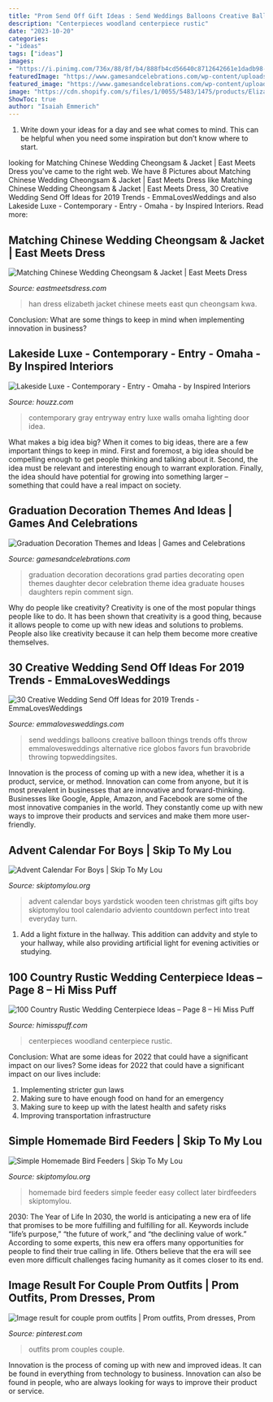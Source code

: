 ```yaml
---
title: "Prom Send Off Gift Ideas : Send Weddings Balloons Creative Balloon Things Trends Offs Throw Emmalovesweddings Alternative Rice Globos Favors Fun Bravobride Throwing Topweddingsites"
description: "Centerpieces woodland centerpiece rustic"
date: "2023-10-20"
categories:
- "ideas"
tags: ["ideas"]
images:
- "https://i.pinimg.com/736x/88/8f/b4/888fb4cd56640c8712642661e1dadb98--prom-outfits-couples.jpg"
featuredImage: "https://www.gamesandcelebrations.com/wp-content/uploads/2017/03/Graduation-Decorations-1024x768.jpg"
featured_image: "https://www.gamesandcelebrations.com/wp-content/uploads/2017/03/Graduation-Decorations-1024x768.jpg"
image: "https://cdn.shopify.com/s/files/1/0055/5483/1475/products/Elizabeth-qun-kwa-han-changshan-east-meets-dress-cheongsam-changshan_1200x1200.jpg?v=1578116520"
ShowToc: true
author: "Isaiah Emmerich"
---
```



1. Write down your ideas for a day and see what comes to mind. This can be helpful when you need some inspiration but don’t know where to start.

	

		
looking for Matching Chinese Wedding Cheongsam &amp; Jacket | East Meets Dress you've came to the right web. We have 8 Pictures about Matching Chinese Wedding Cheongsam &amp; Jacket | East Meets Dress like Matching Chinese Wedding Cheongsam &amp; Jacket | East Meets Dress, 30 Creative Wedding Send Off Ideas for 2019 Trends - EmmaLovesWeddings and also Lakeside Luxe - Contemporary - Entry - Omaha - by Inspired Interiors. Read more:
		
    
## Matching Chinese Wedding Cheongsam &amp; Jacket | East Meets Dress

<img loading=lazy src="https://cdn.shopify.com/s/files/1/0055/5483/1475/products/Elizabeth-qun-kwa-han-changshan-east-meets-dress-cheongsam-changshan_1200x1200.jpg?v=1578116520" onerror="this.onerror=null;this.src='https://tse3.mm.bing.net/th?id=OIP.-Ed81kb_ltcBy7DmliGYGgHaLH&amp;pid=15.1';" alt="Matching Chinese Wedding Cheongsam &amp; Jacket | East Meets Dress">

_Source: eastmeetsdress.com_

>han dress elizabeth jacket chinese meets east qun cheongsam kwa. 

	

Conclusion: What are some things to keep in mind when implementing innovation in business?
 

    
## Lakeside Luxe - Contemporary - Entry - Omaha - By Inspired Interiors

<img loading=lazy src="https://st.hzcdn.com/simgs/341165de07878dc6_9-8790/home-design.jpg" onerror="this.onerror=null;this.src='https://tse2.mm.bing.net/th?id=OIP.W5TfdeUtqopACKRjIHo47gHaKY&amp;pid=15.1';" alt="Lakeside Luxe - Contemporary - Entry - Omaha - by Inspired Interiors">

_Source: houzz.com_

>contemporary gray entryway entry luxe walls omaha lighting door idea. 

	

What makes a big idea big?
When it comes to big ideas, there are a few important things to keep in mind. First and foremost, a big idea should be compelling enough to get people thinking and talking about it. Second, the idea must be relevant and interesting enough to warrant exploration. Finally, the idea should have potential for growing into something larger – something that could have a real impact on society.

    
## Graduation Decoration Themes And Ideas | Games And Celebrations

<img loading=lazy src="https://www.gamesandcelebrations.com/wp-content/uploads/2017/03/Graduation-Decorations-1024x768.jpg" onerror="this.onerror=null;this.src='https://tse4.mm.bing.net/th?id=OIP.32kPd8GkWkhut45OCzki3AHaFj&amp;pid=15.1';" alt="Graduation Decoration Themes and Ideas | Games and Celebrations">

_Source: gamesandcelebrations.com_

>graduation decoration decorations grad parties decorating open themes daughter decor celebration theme idea graduate houses daughters repin comment sign. 

	

Why do people like creativity?
Creativity is one of the most popular things people like to do. It has been shown that creativity is a good thing, because it allows people to come up with new ideas and solutions to problems. People also like creativity because it can help them become more creative themselves.

    
## 30 Creative Wedding Send Off Ideas For 2019 Trends - EmmaLovesWeddings

<img loading=lazy src="https://emmalovesweddings.com/wp-content/uploads/2018/12/creative-wedding-send-off-ideas-with-red-balloons.jpg" onerror="this.onerror=null;this.src='https://tse4.mm.bing.net/th?id=OIP.LC9z8Z82ylhSczcI2UNpfAHaLH&amp;pid=15.1';" alt="30 Creative Wedding Send Off Ideas for 2019 Trends - EmmaLovesWeddings">

_Source: emmalovesweddings.com_

>send weddings balloons creative balloon things trends offs throw emmalovesweddings alternative rice globos favors fun bravobride throwing topweddingsites. 

	

Innovation is the process of coming up with a new idea, whether it is a product, service, or method. Innovation can come from anyone, but it is most prevalent in businesses that are innovative and forward-thinking. Businesses like Google, Apple, Amazon, and Facebook are some of the most innovative companies in the world. They constantly come up with new ways to improve their products and services and make them more user-friendly.

    
## Advent Calendar For Boys | Skip To My Lou

<img loading=lazy src="https://www.skiptomylou.org/wp-content/uploads/2014/11/Wooden-Yardstick-Advent-Calendar-1.jpg" onerror="this.onerror=null;this.src='https://tse1.mm.bing.net/th?id=OIP.YKTXw9nu1W4OMwdlLG0YsgHaKh&amp;pid=15.1';" alt="Advent Calendar For Boys | Skip To My Lou">

_Source: skiptomylou.org_

>advent calendar boys yardstick wooden teen christmas gift gifts boy skiptomylou tool calendario adviento countdown perfect into treat everyday turn. 

	

1. Add a light fixture in the hallway. This addition can addvity and style to your hallway, while also providing artificial light for evening activities or studying.

    
## 100 Country Rustic Wedding Centerpiece Ideas – Page 8 – Hi Miss Puff

<img loading=lazy src="http://www.himisspuff.com/wp-content/uploads/2016/03/Charming-Woodland-Wedding-Centerpieces-1.jpg" onerror="this.onerror=null;this.src='https://tse4.mm.bing.net/th?id=OIP.FKduyB09tJbLns2vKBtbCAHaLL&amp;pid=15.1';" alt="100 Country Rustic Wedding Centerpiece Ideas – Page 8 – Hi Miss Puff">

_Source: himisspuff.com_

>centerpieces woodland centerpiece rustic. 

	

Conclusion: What are some ideas for 2022 that could have a significant impact on our lives?
Some ideas for 2022 that could have a significant impact on our lives include: 
1. Implementing stricter gun laws 
2. Making sure to have enough food on hand for an emergency 
3. Making sure to keep up with the latest health and safety risks 
4. Improving transportation infrastructure 

    
## Simple Homemade Bird Feeders | Skip To My Lou

<img loading=lazy src="https://www.skiptomylou.org/wp-content/uploads/2011/01/Homemade-Heart-Birdfeeder1-1.jpg" onerror="this.onerror=null;this.src='https://tse3.mm.bing.net/th?id=OIP.rEs_hnvkINfo7B9ctUcmegHaKc&amp;pid=15.1';" alt="Simple Homemade Bird Feeders | Skip To My Lou">

_Source: skiptomylou.org_

>homemade bird feeders simple feeder easy collect later birdfeeders skiptomylou. 

	

2030: The Year of Life
In 2030, the world is anticipating a new era of life that promises to be more fulfilling and fulfilling for all. Keywords include “life’s purpose,” “the future of work,” and “the declining value of work.” According to some experts, this new era offers many opportunities for people to find their true calling in life. Others believe that the era will see even more difficult challenges facing humanity as it comes closer to its end.

    
## Image Result For Couple Prom Outfits | Prom Outfits, Prom Dresses, Prom

<img loading=lazy src="https://i.pinimg.com/736x/88/8f/b4/888fb4cd56640c8712642661e1dadb98--prom-outfits-couples.jpg" onerror="this.onerror=null;this.src='https://tse4.mm.bing.net/th?id=OIP.pXtRmzS8TPNF4zirAFXFzwHaJ4&amp;pid=15.1';" alt="Image result for couple prom outfits | Prom outfits, Prom dresses, Prom">

_Source: pinterest.com_

>outfits prom couples couple. 

	

Innovation is the process of coming up with new and improved ideas. It can be found in everything from technology to business. Innovation can also be found in people, who are always looking for ways to improve their product or service.

